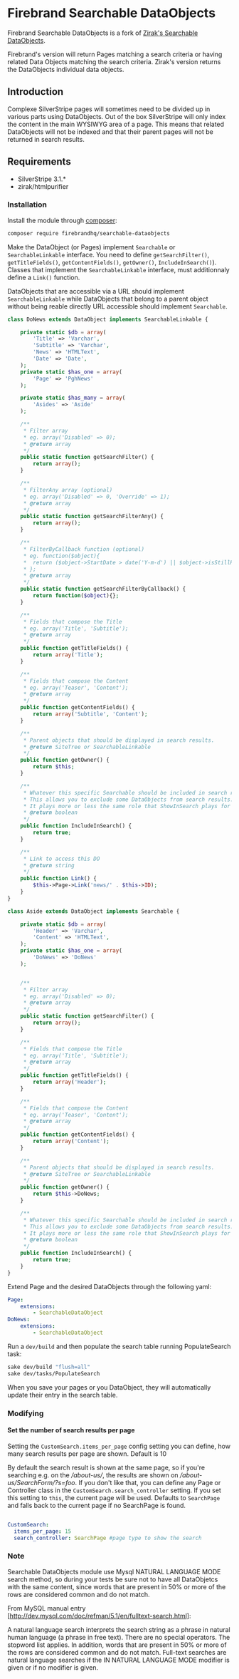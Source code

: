 # Firebrand Searchable DataObjects

Firebrand Searchable DataObjects is a fork of [Zirak's Searchable DataObjects](https://github.com/g4b0/silverstripe-searchable-dataobjects).

Firebrand's version will return Pages matching a search criteria or having related Data Objects matching the search criteria. Zirak's version returns the DataObjects individual data objects.

## Introduction

Complexe SilverStripe pages will sometimes need to be divided up in various parts using DataObjects. Out of the box SilverStripe will only index the content in the main WYSIWYG area of a page. This means that related DataObjects will not be indexed and that their parent pages will not be returned in search results.

## Requirements

 * SilverStripe 3.1.*
 * zirak/htmlpurifier

### Installation

Install the module through [composer](http://getcomposer.org):

```bash
composer require firebrandhq/searchable-dataobjects
```

Make the DataObject (or Pages) implement `Searchable` or `SearchableLinkable` interface. You need to define `getSearchFilter()`, `getTitleFields()`, `getContentFields()`, `getOwner()`, `IncludeInSearch()`). Classes that implement the `SearchableLinkable` interface, must additionnaly define a `Link()` function.

DataObjects that are accessible via a URL should implement `SearchableLinkable` while DataObjects that belong to a parent object without being reable directly URL accessible should implement `Searchable`.

```php
class DoNews extends DataObject implements SearchableLinkable {

	private static $db = array(
		'Title' => 'Varchar',
		'Subtitle' => 'Varchar',
		'News' => 'HTMLText',
		'Date' => 'Date',
	);
	private static $has_one = array(
		'Page' => 'PghNews'
	);

	private static $has_many = array(
		'Asides' => 'Aside'
	);

	/**
	 * Filter array
	 * eg. array('Disabled' => 0);
	 * @return array
	 */
	public static function getSearchFilter() {
		return array();
	}

	/**
	 * FilterAny array (optional)
	 * eg. array('Disabled' => 0, 'Override' => 1);
	 * @return array
	 */
	public static function getSearchFilterAny() {
		return array();
	}

	/**
	 * FilterByCallback function (optional)
	 * eg. function($object){
	 *	return ($object->StartDate > date('Y-m-d') || $object->isStillRecurring());
	 * };
	 * @return array
	 */
	public static function getSearchFilterByCallback() {
		return function($object){};
	}

	/**
	 * Fields that compose the Title
	 * eg. array('Title', 'Subtitle');
	 * @return array
	 */
	public function getTitleFields() {
		return array('Title');
	}

	/**
	 * Fields that compose the Content
	 * eg. array('Teaser', 'Content');
	 * @return array
	 */
	public function getContentFields() {
		return array('Subtitle', 'Content');
	}

	/**
	 * Parent objects that should be displayed in search results.
	 * @return SiteTree or SearchableLinkable
	 */
	public function getOwner() {
		return $this;
	}

	/**
	 * Whatever this specific Searchable should be included in search results.
	 * This allows you to exclude some DataObjects from search results.
	 * It plays more or less the same role that ShowInSearch plays for SiteTree.
	 * @return boolean
	 */
	public function IncludeInSearch() {
		return true;
	}

	/**
	 * Link to access this DO
	 * @return string
	 */
	public function Link() {
		$this->Page->Link('news/' . $this->ID);
	}
}
```

```php
class Aside extends DataObject implements Searchable {

	private static $db = array(
		'Header' => 'Varchar',
		'Content' => 'HTMLText',
	);
	private static $has_one = array(
		'DoNews' => 'DoNews'
	);


	/**
	 * Filter array
	 * eg. array('Disabled' => 0);
	 * @return array
	 */
	public static function getSearchFilter() {
		return array();
	}

	/**
	 * Fields that compose the Title
	 * eg. array('Title', 'Subtitle');
	 * @return array
	 */
	public function getTitleFields() {
		return array('Header');
	}

	/**
	 * Fields that compose the Content
	 * eg. array('Teaser', 'Content');
	 * @return array
	 */
	public function getContentFields() {
		return array('Content');
	}

	/**
	 * Parent objects that should be displayed in search results.
	 * @return SiteTree or SearchableLinkable
	 */
	public function getOwner() {
		return $this->DoNews;
	}

	/**
	 * Whatever this specific Searchable should be included in search results.
	 * This allows you to exclude some DataObjects from search results.
	 * It plays more or less the same role that ShowInSearch plays for SiteTree.
	 * @return boolean
	 */
	public function IncludeInSearch() {
		return true;
	}
}
```


Extend Page and the desired DataObjects through the following yaml:

```YAML
Page:
	extensions:
		- SearchableDataObject
DoNews:
	extensions:
		- SearchableDataObject
```

Run a `dev/build` and then populate the search table running PopulateSearch task:

```bash
sake dev/build "flush=all"
sake dev/tasks/PopulateSearch
```

When you save your pages or you DataObject, they will automatically update their entry in the search table.

### Modifying

#### Set the number of search results per page

Setting the `CustomSearch.items_per_page` config setting you can define, how many search results per page are shown. Default is 10

By default the search result is shown at the same page, so if you're searching e.g. on the */about-us/*, the results are
shown on */about-us/SearchForm/?s=foo*. If you don't like that, you can define any Page or Controller class in the
`CustomSearch.search_controller` setting. If you set this setting to `this`, the current page will be used. Defaults to `SearchPage`
and falls back to the current page if no SearchPage is found.

```YAML

CustomSearch:
  items_per_page: 15
  search_controller: SearchPage #page type to show the search
```

### Note

Searchable DataObjects module use Mysql NATURAL LANGUAGE MODE search method, so during your tests be sure not to have all DataObjetcs
with the same content, since words that are present in 50% or more of the rows are considered common and do not match.

From MySQL manual entry [http://dev.mysql.com/doc/refman/5.1/en/fulltext-search.html]:

A natural language search interprets the search string as a phrase in natural human language (a phrase in free text). There are no special operators.
The stopword list applies. In addition, words that are present in 50% or more of the rows are considered common and do not match.
Full-text searches are natural language searches if the IN NATURAL LANGUAGE MODE modifier is given or if no modifier is given.
